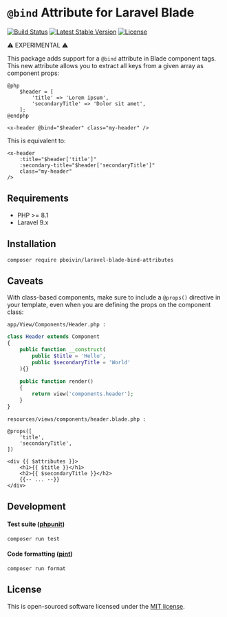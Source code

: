 # `@bind` Attribute for Laravel Blade

<p>
<a href="https://github.com/pboivin/laravel-blade-bind-attributes/actions"><img src="https://github.com/pboivin/laravel-blade-bind-attributes/workflows/tests/badge.svg" alt="Build Status"></a>
<a href="https://packagist.org/packages/pboivin/laravel-blade-bind-attributes"><img src="https://img.shields.io/packagist/v/pboivin/laravel-blade-bind-attributes" alt="Latest Stable Version"></a>
<a href="https://packagist.org/packages/pboivin/laravel-blade-bind-attributes"><img src="https://img.shields.io/packagist/l/pboivin/laravel-blade-bind-attributes" alt="License"></a>
</p>

⚠ EXPERIMENTAL ⚠

This package adds support for a `@bind` attribute in Blade component tags. This new attribute allows you to extract all keys from a given array as component props:

```blade
@php
    $header = [
        'title' => 'Lorem ipsum',
        'secondaryTitle' => 'Dolor sit amet',
    ];
@endphp

<x-header @bind="$header" class="my-header" />
```

This is equivalent to:

```
<x-header
    :title="$header['title']"
    :secondary-title="$header['secondaryTitle']"
    class="my-header"
/>
```

## Requirements

- PHP >= 8.1
- Laravel 9.x

## Installation

```
composer require pboivin/laravel-blade-bind-attributes
```

## Caveats

With class-based components, make sure to include a `@props()` directive in your template, even when you are defining the props on the component class:

`app/View/Components/Header.php :`

```php
class Header extends Component
{
    public function __construct(
        public $title = 'Hello',
        public $secondaryTitle = 'World'
    ){}

    public function render()
    {
        return view('components.header');
    }
}
```

`resources/views/components/header.blade.php :`

```blade
@props([
    'title',
    'secondaryTitle',
])

<div {{ $attributes }}>
    <h1>{{ $title }}</h1>
    <h2>{{ $secondaryTitle }}</h2>
    {{-- ... --}}
</div>
```

## Development

#### Test suite ([phpunit](https://phpunit.de/))

```
composer run test
```

#### Code formatting ([pint](https://laravel.com/docs/9.x/pint))

```
composer run format
```

## License

This is open-sourced software licensed under the [MIT license](LICENSE.md).
